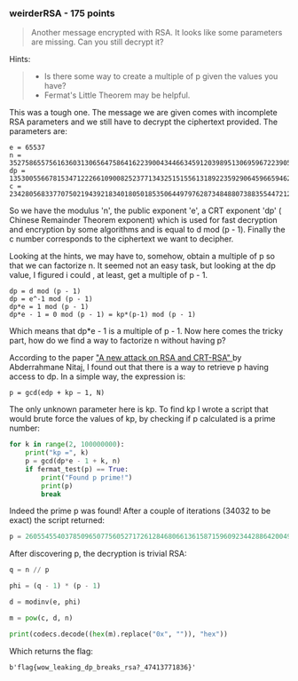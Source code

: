 ### weirderRSA - 175 points
> Another message encrypted with RSA. It looks like some parameters are missing. Can you still decrypt it?

Hints:
> 	- Is there some way to create a multiple of p given the values you have?
> 	- Fermat's Little Theorem may be helpful.

This was a tough one. The message we are given comes with incomplete RSA parameters and we still have to decrypt the ciphertext provided. The parameters are:
```
e = 65537
n = 352758655756163603130656475864162239004344663459120398951306959672239055329877644796995008368282924624780849432051543118959312685532106237568240835778731486989439626252834661294225426875963944816709371554839452465119058016363040631618359944564550348310851045841670935254841385590882490443247265126417117450357
dp = 13530055667815347122266109008252377134325151556131892235929064596659462917644020624855537451062167377041847601387880412738836767351591511886432133011921729
c = 23428056833770750219439218340180501853506449797628734848807388355447212714387039203998085387476974936419607861041793755542930286287098871510394661091846780839592290953853536571372997807697657464569729651718518301857979495046280018444198435962234642736892075369840282923945267377104440625478468507147243879631
```
So we have the modulus 'n', the public exponent 'e', a CRT exponent 'dp' ( Chinese Remainder Theorem exponent) which is used for fast decryption and encryption by some algorithms and is equal to d mod (p - 1). Finally the c number corresponds to the ciphertext we want to decipher.

Looking at the hints, we may have to, somehow, obtain a multiple of p so that we can factorize n. It seemed not an easy task, but looking at the dp value, I figured i could , at least, get a multiple of p - 1.
```
dp = d mod (p - 1)
dp = e^-1 mod (p - 1)
dp*e = 1 mod (p - 1)
dp*e - 1 = 0 mod (p - 1) = kp*(p-1) mod (p - 1)
```
Which means that dp*e - 1 is a multiple of p - 1. Now here comes the tricky part, how do we find a way to factorize n without having p? 

According to the paper ["A new attack on RSA and CRT-RSA"
](http://www.math.unicaen.fr/~nitaj/rsa21.pdf) by Abderrahmane Nitaj, I found out that there is a way to retrieve p having access to dp. In a simple way, the expression is:
```
p = gcd(edp + kp − 1, N)
```
The only unknown parameter here is kp. To find kp I wrote a script that would brute force the values of kp, by checking if p calculated is a prime number:
```python
for k in range(2, 100000000):
    print("kp =", k)
    p = gcd(dp*e - 1 + k, n)
    if fermat_test(p) == True:
        print("Found p prime!")
        print(p)
        break
```
Indeed the prime p was found! After a couple of iterations (34032 to be exact) the script returned: 
```python
p = 26055455403785096507756052717261284680661361587159609234428864200495745804937593432391788843742984937388092567353006541186681512162707243608988678338102797
``` 
After discovering p, the decryption is trivial RSA:
```python
q = n // p

phi = (q - 1) * (p - 1)

d = modinv(e, phi)

m = pow(c, d, n)

print(codecs.decode((hex(m).replace("0x", "")), "hex"))
```
Which returns the flag:
```
b'flag{wow_leaking_dp_breaks_rsa?_47413771836}'
```